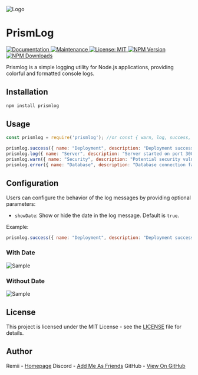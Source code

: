 
![Logo](https://img.icons8.com/color/100/console.png)

# PrismLog

  <p>
    <a href="https://github.com/oneofremii/prismlog#readme" target="_blank">
      <img alt="Documentation" src="https://img.shields.io/badge/documentation-yes-brightgreen.svg?style=flat-square" />
    </a>
    <a href="https://github.com/oneofremii/prismlog/graphs/commit-activity" target="_blank">
      <img alt="Maintenance" src="https://img.shields.io/badge/Maintained%3F-yes-green.svg?style=flat-square" />
    </a>
    <a href="(https://github.com/oneofremii/Welcomify/blob/main/LICENSE" target="_blank">
      <img alt="License: MIT" src="https://img.shields.io/github/license/oneofremii/prismlog?style=flat-square" />
    </a>
    <a href="https://npmjs.org/package/prismlog" target="_blank">
      <img alt="NPM Version" src="https://img.shields.io/npm/v/prismlog?style=flat-square&logo=npm" />
    </a>
    <a href="https://npmjs.org/package/prismlog" target="_blank">
      <img alt="NPM Downloads" src="https://img.shields.io/npm/dt/prismlog?style=flat-square&logo=npm">
    </a>
  </p>
</div>

Prismlog is a simple logging utility for Node.js applications, providing colorful and formatted console logs.

## Installation

```bash
npm install prismlog
```

## Usage

```javascript
const prismlog = require('prismlog'); //or const { warn, log, success, error } = require("prismlog");

prismlog.success({ name: "Deployment", description: "Deployment successful" });
prismlog.log({ name: "Server", description: "Server started on port 3000" });
prismlog.warn({ name: "Security", description: "Potential security vulnerability detected" });
prismlog.error({ name: "Database", description: "Database connection failed" });
```

## Configuration

Users can configure the behavior of the log messages by providing optional parameters:

- `showDate`: Show or hide the date in the log message. Default is `true`.

Example:

```javascript
prismlog.success({ name: "Deployment", description: "Deployment successful", showDate: false});
```
### With Date
![Sample](https://prnt.sc/Zz1lpmxC1mE8)
### Without Date
![Sample](https://prnt.sc/_SKCptopvwU9)

## License

This project is licensed under the MIT License - see the [LICENSE](LICENSE) file for details.

## Author

Remii - [Homepage](https://fypmoon.org)
Discord - [Add Me As Friends](https://discord.com/invite/dkgSkb5M)
GitHub - [View On GitHub](https://github.com/oneofremii)